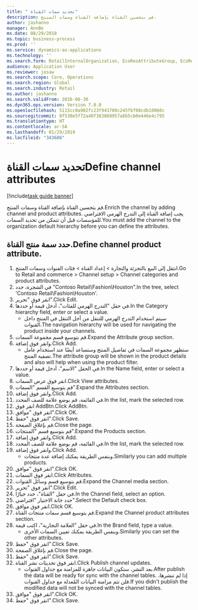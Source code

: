 ```yaml
---
title: " تحديد سمات القناة"
description: قم بتحسين القناة بإضافة القناة وسمات المنتج.
author: jashanno
manager: AnnBe
ms.date: 08/29/2018
ms.topic: business-process
ms.prod: ''
ms.service: dynamics-ax-applications
ms.technology: ''
ms.search.form: RetailInternalOrganization, EcoResAttributeGroup, EcoResAttributeGroupAttribute, RetailAddChannelItems, RetailCatalogProductAttributeValue, RetailMedia
audience: Application User
ms.reviewer: josaw
ms.search.scope: Core, Operations
ms.search.region: Global
ms.search.industry: Retail
ms.author: jashanno
ms.search.validFrom: 2016-06-30
ms.dyn365.ops.version: Version 7.0.0
ms.openlocfilehash: 5115cc0a902fc23f943700c245fbf08cdb10060c
ms.sourcegitcommit: 0f530e5f72a40f383868957a6b5cb0e446e4c795
ms.translationtype: HT
ms.contentlocale: ar-SA
ms.lasthandoff: 01/29/2019
ms.locfileid: "343686"
---
```

# <a name="define-channel-attributes"></a><span data-ttu-id="1fbaf-103"> تحديد سمات القناة</span><span class="sxs-lookup"><span data-stu-id="1fbaf-103">Define channel attributes</span></span>

[!include[task guide banner](../includes/task-guide-banner.md)]

<span data-ttu-id="1fbaf-104">قم بتحسين القناة بإضافة القناة وسمات المنتج.</span><span class="sxs-lookup"><span data-stu-id="1fbaf-104">Enrich the channel by adding channel and product attributes.</span></span> <span data-ttu-id="1fbaf-105">يجب إضافة القناة إلى التدرج الهرمي الافتراضي للمؤسسات قبل أن تتمكن من تحديد السمات.</span><span class="sxs-lookup"><span data-stu-id="1fbaf-105">You must add the channel to the organization default hierarchy before you can define the attributes.</span></span>


## <a name="define-channel-product-attribute"></a><span data-ttu-id="1fbaf-106">حدد سمة منتج القناة.</span><span class="sxs-lookup"><span data-stu-id="1fbaf-106">Define channel product attribute.</span></span>
1. <span data-ttu-id="1fbaf-107">انتقل إلى البيع بالتجزئة والتجارة > إعداد القناة > فئات القنوات وسمات المنتج.</span><span class="sxs-lookup"><span data-stu-id="1fbaf-107">Go to Retail and commerce > Channel setup > Channel categories and product attributes.</span></span>
2. <span data-ttu-id="1fbaf-108">في الشجرة، حدد "Contoso Retail\Fashion\Houston".</span><span class="sxs-lookup"><span data-stu-id="1fbaf-108">In the tree, select 'Contoso Retail\Fashion\Houston'.</span></span>
3. <span data-ttu-id="1fbaf-109">انقر فوق "تحرير".</span><span class="sxs-lookup"><span data-stu-id="1fbaf-109">Click Edit.</span></span>
4. <span data-ttu-id="1fbaf-110">في حقل "‏‫التدرج الهرمي للفئات‬"، أدخل قيمة أو حددها.</span><span class="sxs-lookup"><span data-stu-id="1fbaf-110">In the Category hierarchy field, enter or select a value.</span></span>
    * <span data-ttu-id="1fbaf-111">سيتم استخدام التدرج الهرمي للتنقل من أجل التنقل في المنتج داخل القنوات.</span><span class="sxs-lookup"><span data-stu-id="1fbaf-111">The navigation hierarchy will be used for navigating the product inside your channels.</span></span>  
5. <span data-ttu-id="1fbaf-112">قم بتوسيع قسم مجموعة السمات.</span><span class="sxs-lookup"><span data-stu-id="1fbaf-112">Expand the Attribute group section.</span></span>
6. <span data-ttu-id="1fbaf-113">وانقر فوق إضافة.</span><span class="sxs-lookup"><span data-stu-id="1fbaf-113">Click Add.</span></span>
    * <span data-ttu-id="1fbaf-114">ستظهر مجموعة السمات في تفاصيل المنتج وستساعد أيضًا عند استخدام عامل تصفية المنتج.</span><span class="sxs-lookup"><span data-stu-id="1fbaf-114">The attribute group will be shown in the product details and also will help when using the product filter.</span></span>  
7. <span data-ttu-id="1fbaf-115">في الحقل "الاسم"، أدخل قيمة أو حددها.</span><span class="sxs-lookup"><span data-stu-id="1fbaf-115">In the Name field, enter or select a value.</span></span>
8. <span data-ttu-id="1fbaf-116">انقر فوق عرض السمات.</span><span class="sxs-lookup"><span data-stu-id="1fbaf-116">Click View attributes.</span></span>
9. <span data-ttu-id="1fbaf-117">قم بتوسيع القسم "السمات".</span><span class="sxs-lookup"><span data-stu-id="1fbaf-117">Expand the Attributes section.</span></span>
10. <span data-ttu-id="1fbaf-118">وانقر فوق إضافة.</span><span class="sxs-lookup"><span data-stu-id="1fbaf-118">Click Add.</span></span>
11. <span data-ttu-id="1fbaf-119">في القائمة، قم بوضع علامة للصف المحدد.</span><span class="sxs-lookup"><span data-stu-id="1fbaf-119">In the list, mark the selected row.</span></span>
12. <span data-ttu-id="1fbaf-120">انقر فوق AddBtn.</span><span class="sxs-lookup"><span data-stu-id="1fbaf-120">Click AddBtn.</span></span>
13. <span data-ttu-id="1fbaf-121">انقر فوق "موافق".</span><span class="sxs-lookup"><span data-stu-id="1fbaf-121">Click OK.</span></span>
14. <span data-ttu-id="1fbaf-122">انقر فوق "حفظ".</span><span class="sxs-lookup"><span data-stu-id="1fbaf-122">Click Save.</span></span>
15. <span data-ttu-id="1fbaf-123">قم بإغلاق الصفحة.</span><span class="sxs-lookup"><span data-stu-id="1fbaf-123">Close the page.</span></span>
16. <span data-ttu-id="1fbaf-124">قم بتوسيع قسم "المنتجات".</span><span class="sxs-lookup"><span data-stu-id="1fbaf-124">Expand the Products section.</span></span>
17. <span data-ttu-id="1fbaf-125">وانقر فوق إضافة.</span><span class="sxs-lookup"><span data-stu-id="1fbaf-125">Click Add.</span></span>
18. <span data-ttu-id="1fbaf-126">في القائمة، قم بوضع علامة للصف المحدد.</span><span class="sxs-lookup"><span data-stu-id="1fbaf-126">In the list, mark the selected row.</span></span>
19. <span data-ttu-id="1fbaf-127">وانقر فوق إضافة.</span><span class="sxs-lookup"><span data-stu-id="1fbaf-127">Click Add.</span></span>
    * <span data-ttu-id="1fbaf-128">وبنفس الطريقة يمكنك إضافة عدة منتجات.</span><span class="sxs-lookup"><span data-stu-id="1fbaf-128">Similarly you can add multiple products.</span></span>  
20. <span data-ttu-id="1fbaf-129">انقر فوق "موافق".</span><span class="sxs-lookup"><span data-stu-id="1fbaf-129">Click OK.</span></span>
21. <span data-ttu-id="1fbaf-130">انقر فوق السمات.</span><span class="sxs-lookup"><span data-stu-id="1fbaf-130">Click Attributes.</span></span>
22. <span data-ttu-id="1fbaf-131">قم بتوسيع قسم وسائل القنوات.</span><span class="sxs-lookup"><span data-stu-id="1fbaf-131">Expand the Channel media section.</span></span>
23. <span data-ttu-id="1fbaf-132">انقر فوق "تحرير".</span><span class="sxs-lookup"><span data-stu-id="1fbaf-132">Click Edit.</span></span>
24. <span data-ttu-id="1fbaf-133">في حقل "القناة"، حدد خيارًا.</span><span class="sxs-lookup"><span data-stu-id="1fbaf-133">In the Channel field, select an option.</span></span>
25. <span data-ttu-id="1fbaf-134">حدد خانة الاختيار "افتراضي".</span><span class="sxs-lookup"><span data-stu-id="1fbaf-134">Select the Default check box.</span></span>
26. <span data-ttu-id="1fbaf-135">انقر فوق موافق.</span><span class="sxs-lookup"><span data-stu-id="1fbaf-135">Click OK.</span></span>
27. <span data-ttu-id="1fbaf-136">قم بتوسيع قسم ‏‫سمات منتجات القناة‬.</span><span class="sxs-lookup"><span data-stu-id="1fbaf-136">Expand the Channel product attributes section.</span></span>
28. <span data-ttu-id="1fbaf-137">في حقل "‏‫العلامة التجارية‬"، اكتب قيمة.</span><span class="sxs-lookup"><span data-stu-id="1fbaf-137">In the Brand field, type a value.</span></span>
    * <span data-ttu-id="1fbaf-138">وبنفس الطريقة يمكنك تعيين السمات الأخرى.</span><span class="sxs-lookup"><span data-stu-id="1fbaf-138">Similarly you can set the other attributes.</span></span>  
29. <span data-ttu-id="1fbaf-139">انقر فوق "حفظ".</span><span class="sxs-lookup"><span data-stu-id="1fbaf-139">Click Save.</span></span>
30. <span data-ttu-id="1fbaf-140">قم بإغلاق الصفحة.</span><span class="sxs-lookup"><span data-stu-id="1fbaf-140">Close the page.</span></span>
31. <span data-ttu-id="1fbaf-141">انقر فوق "حفظ".</span><span class="sxs-lookup"><span data-stu-id="1fbaf-141">Click Save.</span></span>
32. <span data-ttu-id="1fbaf-142">انقر فوق تحديثات نشر القناة.</span><span class="sxs-lookup"><span data-stu-id="1fbaf-142">Click Publish channel updates.</span></span>
    * <span data-ttu-id="1fbaf-143">بعد النشر، ستكون البيانات جاهزة للمزامنة مع جداول القنوات.</span><span class="sxs-lookup"><span data-stu-id="1fbaf-143">After publish the data will be ready for sync with the channel tables.</span></span> <span data-ttu-id="1fbaf-144">إذا لم تنشرها، فلن تتم مزامنة البيانات المُعدلة مع جداول القنوات.</span><span class="sxs-lookup"><span data-stu-id="1fbaf-144">If you didn't publish the modified data will not be synced with the channel tables.</span></span>  
33. <span data-ttu-id="1fbaf-145">انقر فوق "موافق".</span><span class="sxs-lookup"><span data-stu-id="1fbaf-145">Click OK.</span></span>
34. <span data-ttu-id="1fbaf-146">انقر فوق "حفظ".</span><span class="sxs-lookup"><span data-stu-id="1fbaf-146">Click Save.</span></span>

